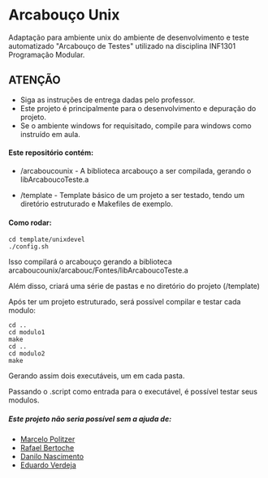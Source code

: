 # Arcabouço Unix

Adaptação para ambiente unix 
do ambiente de desenvolvimento e teste automatizado 
"Arcabouço de Testes" 
utilizado na disciplina INF1301 Programação Modular.

## ATENÇÃO 

* Siga as instruções de entrega dadas pelo professor.
* Este projeto é principalmente para o desenvolvimento e depuração do projeto.
* Se o ambiente windows for requisitado, compile para windows como instruído em aula.

#### Este repositório contém:

* /arcaboucounix - A biblioteca arcabouço a ser compilada, gerando o libArcaboucoTeste.a

* /template - Template básico de um projeto a ser testado, tendo um diretório estruturado e Makefiles de exemplo.

#### Como rodar:

  ```
  cd template/unixdevel
  ./config.sh
  ```
  Isso compilará o arcabouço gerando a biblioteca arcaboucounix/arcabouc/Fontes/libArcaboucoTeste.a 
  
  Além disso, criará uma série de pastas e no diretório do projeto (/template)
  
  Após ter um projeto estruturado, será possível compilar e testar cada modulo:
  ```
  cd ..
  cd modulo1
  make
  cd ..
  cd modulo2
  make
  ```
  Gerando assim dois executáveis, um em cada pasta. 
  
  Passando o .script como entrada para o executável, é possível testar seus modulos.
  
##### Este projeto não seria possível sem a ajuda de:

* [Marcelo Politzer](https://github.com/mpolitzer)
* [Rafael Bertoche](https://github.com/rbertoche)
* [Danilo Nascimento](https://github.com/daniloanp) 
* [Eduardo Verdeja](https://github.com/eaverdeja) 
